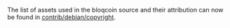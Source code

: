 The list of assets used in the bloqcoin source and their attribution can now be found in [contrib/debian/copyright](../contrib/debian/copyright).
